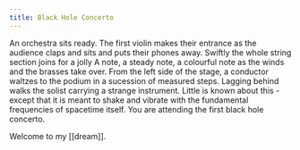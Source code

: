 ```yaml
---
title: Black Hole Concerto
---
```


An orchestra sits ready. The first violin makes their entrance as the audience claps and sits and puts their phones away. Swiftly the whole string section joins for a jolly A note, a steady note, a colourful note as the winds and the brasses take over. From the left side of the stage, a conductor waltzes to the podium in a sucession of measured steps. Lagging behind walks the solist carrying a strange instrument. Little is known about this - except that it is meant to shake and vibrate with the fundamental frequencies of spacetime itself. You are attending the first black hole concerto. 

Welcome to my [[dream]].